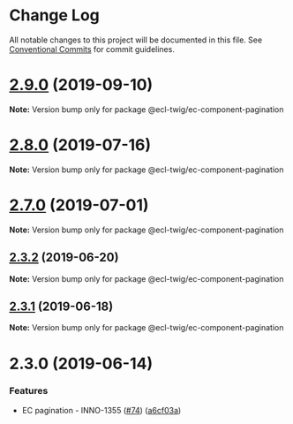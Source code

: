# Change Log

All notable changes to this project will be documented in this file.
See [Conventional Commits](https://conventionalcommits.org) for commit guidelines.

# [2.9.0](https://github.com/ec-europa/ecl-twig/compare/v2.8.0...v2.9.0) (2019-09-10)

**Note:** Version bump only for package @ecl-twig/ec-component-pagination

# [2.8.0](https://github.com/ec-europa/ecl-twig/compare/v2.7.0...v2.8.0) (2019-07-16)

**Note:** Version bump only for package @ecl-twig/ec-component-pagination

# [2.7.0](https://github.com/ec-europa/ecl-twig/compare/v2.3.2...v2.7.0) (2019-07-01)

**Note:** Version bump only for package @ecl-twig/ec-component-pagination

## [2.3.2](https://github.com/ec-europa/ecl-twig/compare/v2.3.1...v2.3.2) (2019-06-20)

**Note:** Version bump only for package @ecl-twig/ec-component-pagination

## [2.3.1](https://github.com/ec-europa/ecl-twig/compare/v2.3.0...v2.3.1) (2019-06-18)

**Note:** Version bump only for package @ecl-twig/ec-component-pagination

# 2.3.0 (2019-06-14)

### Features

- EC pagination - INNO-1355 ([#74](https://github.com/ec-europa/ecl-twig/issues/74)) ([a6cf03a](https://github.com/ec-europa/ecl-twig/commit/a6cf03a))
